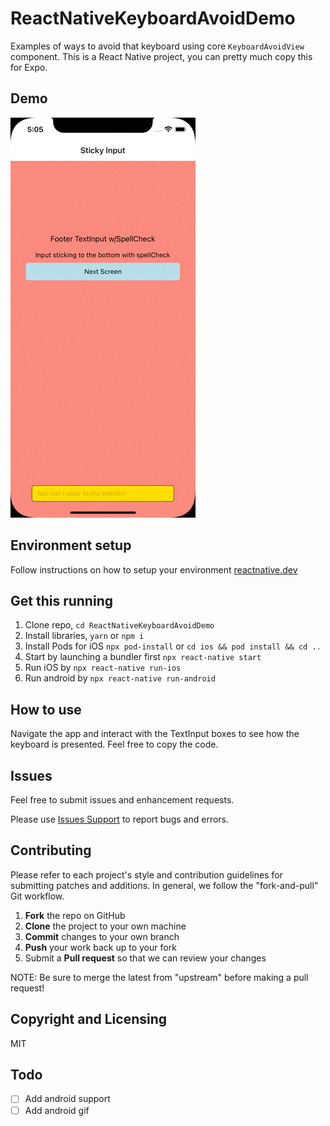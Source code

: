 # ReactNativeKeyboardAvoidDemo
Examples of ways to avoid that keyboard using core `KeyboardAvoidView` component. This is a React Native project, you can pretty much copy this for Expo.

## Demo
![](assets/ios-demo.gif)


## Environment setup
Follow instructions on how to setup your environment [reactnative.dev](https://reactnative.dev/docs/environment-setup)

## Get this running
1. Clone repo,  `cd ReactNativeKeyboardAvoidDemo` 
2. Install libraries, `yarn` or `npm i`
3. Install Pods for iOS `npx pod-install` or `cd ios && pod install && cd ..`
4. Start by launching a bundler first `npx react-native start`
5. Run iOS by `npx react-native run-ios`
6. Run android by `npx react-native run-android`

## How to use
Navigate the app and interact with the TextInput boxes to see how the keyboard is presented. Feel free to copy the code.

## Issues
Feel free to submit issues and enhancement requests.

Please use [Issues Support](https://github.com/jimji1005/ReactNativeKeyboardAvoidDemo/issues) to report bugs and errors.

## Contributing
Please refer to each project's style and contribution guidelines for submitting patches and additions. In general, we follow the "fork-and-pull" Git workflow.

 1. **Fork** the repo on GitHub
 2. **Clone** the project to your own machine
 3. **Commit** changes to your own branch
 4. **Push** your work back up to your fork
 5. Submit a **Pull request** so that we can review your changes

NOTE: Be sure to merge the latest from "upstream" before making a pull request!

## Copyright and Licensing

MIT

## Todo
- [ ] Add android support
- [ ] Add android gif